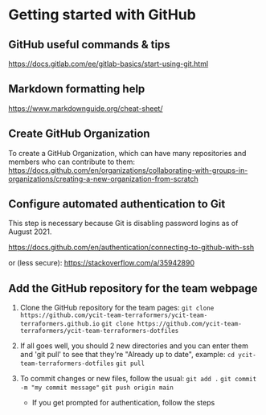 # Getting started with GitHub

## GitHub useful commands & tips
https://docs.gitlab.com/ee/gitlab-basics/start-using-git.html

## Markdown formatting help
https://www.markdownguide.org/cheat-sheet/

## Create GitHub Organization
To create a GitHub Organization, which can have many repositories and members who can contribute to them: https://docs.github.com/en/organizations/collaborating-with-groups-in-organizations/creating-a-new-organization-from-scratch

## Configure automated authentication to Git
This step is necessary because Git is disabling password logins as of August 2021.
 
https://docs.github.com/en/authentication/connecting-to-github-with-ssh
 
or (less secure): https://stackoverflow.com/a/35942890

## Add the GitHub repository for the team webpage
1. Clone the GitHub repository for the team pages:
    `git clone https://github.com/ycit-team-terraformers/ycit-team-terraformers.github.io`
    `git clone https://github.com/ycit-team-terraformers/ycit-team-terraformers-dotfiles`

2. If all goes well, you should 2 new directories and you can enter them and 'git pull' to see that they're "Already up to date", example:
    `cd ycit-team-terraformers-dotfiles`
    `git pull`
    
3. To commit changes or new files, follow the usual:
    `git add .`
    `git commit -m "my commit message"`
    `git push origin main`
    * If you get prompted for authentication, follow the steps 